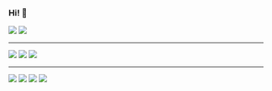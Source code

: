 ### Hi! :wave:

![](https://github-readme-stats.vercel.app/api?username=loxygenK&show_icons=true&title_color=0c3d7d&icon_color=5b8fd4)
![](https://github-readme-stats.vercel.app/api/top-langs/?username=loxygenK&layout=compact&hide=html&title_color=0c3d7d)

---

[![](https://img.shields.io/badge/Studying%20at-NITIC-e38542?style=for-the-badge)](#)
[![](https://img.shields.io/badge/Class-2I-427de3?style=for-the-badge)](#)
[![](https://img.shields.io/badge/moving%20up-May%20fail-d13030?style=for-the-badge)](#)

---

[![](https://img.shields.io/badge/Twitter%231-@loxygenK-blue?style=for-the-badge)](https://twitter.com/loxygenK)
[![](https://img.shields.io/badge/Twitter%232-@flisan__loxy-blue?style=for-the-badge)](https://twitter.com/flisan_loxy)
[![](https://img.shields.io/badge/Website-loxygen.dev-101554?style=for-the-badge)](https://loxygen.dev)
[![](https://img.shields.io/badge/Slideshare-liquid%20oxygen-01A3A5?style=for-the-badge)](https://www.slideshare.net/liquidoxygen1)

<!--
**loxygenK/loxygenK** is a ✨ _special_ ✨ repository because its `README.md` (this file) appears on your GitHub profile.

Here are some ideas to get you started:

- 🔭 I’m currently working on ...
- 🌱 I’m currently learning ...
- 👯 I’m looking to collaborate on ...
- 🤔 I’m looking for help with ...
- 💬 Ask me about ...
- 📫 How to reach me: ...
- 😄 Pronouns: ...
- ⚡ Fun fact: ...
-->

